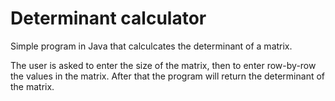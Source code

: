 # Determinant calculator
Simple program in Java that calculcates the determinant of a matrix.

The user is asked to enter the size of the matrix, then to enter row-by-row the values in the matrix. After that the program will return the determinant of the matrix.
